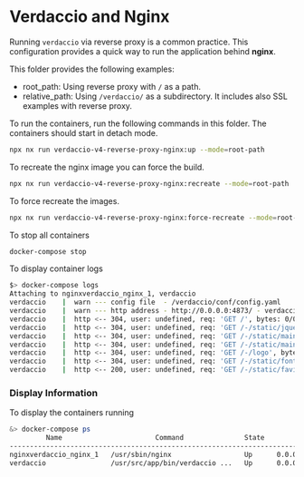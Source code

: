 # Verdaccio and Nginx

Running `verdaccio` via reverse proxy is a common practice. This configuration provides a quick way to run the application behind **nginx**.

This folder provides the following examples:

- root_path: Using reverse proxy with `/` as a path.
- relative_path: Using `/verdaccio/` as a subdirectory. It includes also SSL examples with reverse proxy.

To run the containers, run the following commands in this folder. The containers should start in detach mode.

```bash
npx nx run verdaccio-v4-reverse-proxy-nginx:up --mode=root-path
```

To recreate the nginx image you can force the build.

```bash
npx nx run verdaccio-v4-reverse-proxy-nginx:recreate --mode=root-path
```

To force recreate the images.

```bash
npx nx run verdaccio-v4-reverse-proxy-nginx:force-recreate --mode=root-path
```

To stop all containers

```bash
docker-compose stop
```

To display container logs

```bash
$> docker-compose logs
Attaching to nginxverdaccio_nginx_1, verdaccio
verdaccio    |  warn --- config file  - /verdaccio/conf/config.yaml
verdaccio    |  warn --- http address - http://0.0.0.0:4873/ - verdaccio/2.1.7
verdaccio    |  http <-- 304, user: undefined, req: 'GET /', bytes: 0/0
verdaccio    |  http <-- 304, user: undefined, req: 'GET /-/static/jquery.min.js', bytes: 0/0
verdaccio    |  http <-- 304, user: undefined, req: 'GET /-/static/main.css', bytes: 0/0
verdaccio    |  http <-- 304, user: undefined, req: 'GET /-/static/main.js', bytes: 0/0
verdaccio    |  http <-- 304, user: undefined, req: 'GET /-/logo', bytes: 0/0
verdaccio    |  http <-- 304, user: undefined, req: 'GET /-/static/fontello.woff?10872183', bytes: 0/0
verdaccio    |  http <-- 200, user: undefined, req: 'GET /-/static/favicon.png', bytes: 0/315
```

### Display Information

To display the containers running

```bash
&> docker-compose ps
         Name                       Command               State           Ports
----------------------------------------------------------------------------------------
nginxverdaccio_nginx_1   /usr/sbin/nginx                  Up      0.0.0.0:80->80/tcp
verdaccio                /usr/src/app/bin/verdaccio ...   Up      0.0.0.0:4873->4873/tcp
```
